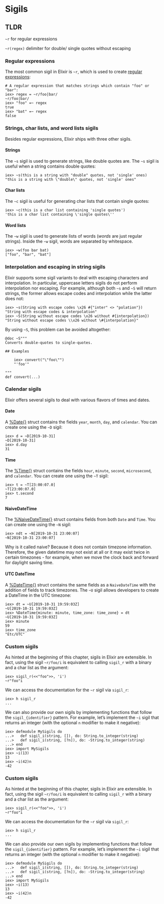 # Sigils

## TLDR

`~r` for regular expressions

`~r(regex)` delimiter for double/ single quotes without escaping

### Regular expressions <a href="regular-expressions" id="regular-expressions"></a>

The most common sigil in Elixir is `~r`, which is used to create [regular expressions](https://en.wikipedia.org/wiki/Regular\_Expressions):

```
# A regular expression that matches strings which contain "foo" or "bar":
iex> regex = ~r/foo|bar/
~r/foo|bar/
iex> "foo" =~ regex
true
iex> "bat" =~ regex
false
```



### Strings, char lists, and word lists sigils <a href="strings-char-lists-and-word-lists-sigils" id="strings-char-lists-and-word-lists-sigils"></a>

Besides regular expressions, Elixir ships with three other sigils.

#### Strings <a href="strings" id="strings"></a>

The `~s` sigil is used to generate strings, like double quotes are. The `~s` sigil is useful when a string contains double quotes:

```
iex> ~s(this is a string with "double" quotes, not 'single' ones)
"this is a string with \"double\" quotes, not 'single' ones"
```

#### Char lists <a href="char-lists" id="char-lists"></a>

The `~c` sigil is useful for generating char lists that contain single quotes:

```
iex> ~c(this is a char list containing 'single quotes')
'this is a char list containing \'single quotes\''
```

#### Word lists <a href="word-lists" id="word-lists"></a>

The `~w` sigil is used to generate lists of words (_words_ are just regular strings). Inside the `~w` sigil, words are separated by whitespace.

```
iex> ~w(foo bar bat)
["foo", "bar", "bat"]
```



### Interpolation and escaping in string sigils <a href="interpolation-and-escaping-in-string-sigils" id="interpolation-and-escaping-in-string-sigils"></a>

Elixir supports some sigil variants to deal with escaping characters and interpolation. In particular, uppercase letters sigils do not perform interpolation nor escaping. For example, although both `~s` and `~S` will return strings, the former allows escape codes and interpolation while the latter does not:

```
iex> ~s(String with escape codes \x26 #{"inter" <> "polation"})
"String with escape codes & interpolation"
iex> ~S(String without escape codes \x26 without #{interpolation})
"String without escape codes \\x26 without \#{interpolation}"
```



By using `~S`, this problem can be avoided altogether:

```
@doc ~S"""
Converts double-quotes to single-quotes.

## Examples

    iex> convert("\"foo\"")
    "'foo'"

"""
def convert(...)
```



### Calendar sigils <a href="calendar-sigils" id="calendar-sigils"></a>

Elixir offers several sigils to deal with various flavors of times and dates.

#### Date <a href="date" id="date"></a>

A [%Date{}](https://hexdocs.pm/elixir/Date.html) struct contains the fields `year`, `month`, `day`, and `calendar`. You can create one using the `~D` sigil:

```
iex> d = ~D[2019-10-31]
~D[2019-10-31]
iex> d.day
31
```



#### Time <a href="time" id="time"></a>

The [%Time{}](https://hexdocs.pm/elixir/Time.html) struct contains the fields `hour`, `minute`, `second`, `microsecond`, and `calendar`. You can create one using the `~T` sigil:

```
iex> t = ~T[23:00:07.0]
~T[23:00:07.0]
iex> t.second
7
```

#### NaiveDateTime <a href="naivedatetime" id="naivedatetime"></a>

The [%NaiveDateTime{}](https://hexdocs.pm/elixir/NaiveDateTime.html) struct contains fields from both `Date` and `Time`. You can create one using the `~N` sigil:

```
iex> ndt = ~N[2019-10-31 23:00:07]
~N[2019-10-31 23:00:07]
```

Why is it called naive? Because it does not contain timezone information. Therefore, the given datetime may not exist at all or it may exist twice in certain timezones - for example, when we move the clock back and forward for daylight saving time.



#### UTC DateTime <a href="utc-datetime" id="utc-datetime"></a>

A [%DateTime{}](https://hexdocs.pm/elixir/DateTime.html) struct contains the same fields as a `NaiveDateTime` with the addition of fields to track timezones. The `~U` sigil allows developers to create a DateTime in the UTC timezone:

```
iex> dt = ~U[2019-10-31 19:59:03Z]
~U[2019-10-31 19:59:03Z]
iex> %DateTime{minute: minute, time_zone: time_zone} = dt
~U[2019-10-31 19:59:03Z]
iex> minute
59
iex> time_zone
"Etc/UTC"
```

### Custom sigils <a href="custom-sigils" id="custom-sigils"></a>

As hinted at the beginning of this chapter, sigils in Elixir are extensible. In fact, using the sigil `~r/foo/i` is equivalent to calling `sigil_r` with a binary and a char list as the argument:

```
iex> sigil_r(<<"foo">>, 'i')
~r"foo"i
```

We can access the documentation for the `~r` sigil via `sigil_r`:

```
iex> h sigil_r
...
```

We can also provide our own sigils by implementing functions that follow the `sigil_{identifier}` pattern. For example, let’s implement the `~i` sigil that returns an integer (with the optional `n` modifier to make it negative):

```
iex> defmodule MySigils do
...>   def sigil_i(string, []), do: String.to_integer(string)
...>   def sigil_i(string, [?n]), do: -String.to_integer(string)
...> end
iex> import MySigils
iex> ~i(13)
13
iex> ~i(42)n
-42
```



### Custom sigils <a href="custom-sigils" id="custom-sigils"></a>

As hinted at the beginning of this chapter, sigils in Elixir are extensible. In fact, using the sigil `~r/foo/i` is equivalent to calling `sigil_r` with a binary and a char list as the argument:

```
iex> sigil_r(<<"foo">>, 'i')
~r"foo"i
```

We can access the documentation for the `~r` sigil via `sigil_r`:

```
iex> h sigil_r
...
```

We can also provide our own sigils by implementing functions that follow the `sigil_{identifier}` pattern. For example, let’s implement the `~i` sigil that returns an integer (with the optional `n` modifier to make it negative):

```
iex> defmodule MySigils do
...>   def sigil_i(string, []), do: String.to_integer(string)
...>   def sigil_i(string, [?n]), do: -String.to_integer(string)
...> end
iex> import MySigils
iex> ~i(13)
13
iex> ~i(42)n
-42
```
